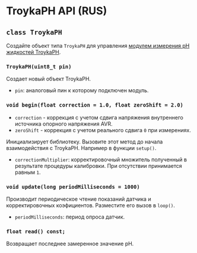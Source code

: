 # TroykaPH API (RUS)

## `class TroykaPH`

Создайте объект типа `TroykaPH` для управления [модулем измерения pH жидкостей TroykaPH](https://amperka.ru/product/troyka-ph-sensor).

### `TroykaPH(uint8_t pin)`

Создает новый объект TroykaPH.

- `pin`: аналоговый пин к которому подключен модуль.

### `void begin(float correction = 1.0, float zeroShift = 2.0)`

- `correction` - коррекция с учетом сдвига напряжения внутреннего источника опорного напряжения AVR.
- `zeroShift` - коррекция с учетом реального сдвига `0` при измерениях.

Инициализирует библиотеку. Вызовите этот метод до начала взаимодействия с TroykaPH. Например в функции `setup()`.

- `correctionMultiplier`: корректировочный множитель полученный в результате процедуры калибровки. При отсутствии принимается равным `1`.

### `void update(long periodMilliseconds = 1000)`

Производит периодическое чтение показаний датчика и корректировочных коэфициентов. Разместите его вызов в `loop()`.

- `periodMilliseconds`: период опроса датчик.

### `float read() const;`

Возвращает последнее замеренное значение pH.

